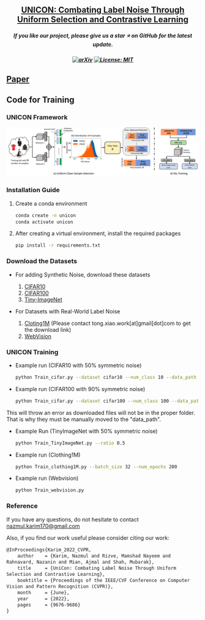 <h2 align="center"> <a href="https://github.com/nazmul-karim170/UNICON-Noisy-Label">UNICON: Combating Label Noise Through Uniform Selection and Contrastive
Learning</a></h2>
<h5 align="center"> If you like our project, please give us a star ⭐ on GitHub for the latest update.  </h2>

<h5 align="center">

[![arXiv](https://img.shields.io/badge/Arxiv-2312.09313-b31b1b.svg?logo=arXiv)](https://arxiv.org/pdf/2203.14542.pdf)
[![License: MIT](https://img.shields.io/badge/License-MIT-yellow.svg)](https://github.com/nazmul-karim170/UNICON-Noisy-Label/blob/main/LICENSE) 


</h5>

## [Paper](https://openaccess.thecvf.com/content/CVPR2022/papers/Karim_UniCon_Combating_Label_Noise_Through_Uniform_Selection_and_Contrastive_Learning_CVPR_2022_paper.pdf) 


## Code for Training 


### UNICON Framework

<!-- ![Teaser](./Figure/Teaser.png) -->
![Framework](./Figure/Snip20220331_3.png)

### Installation Guide

1. Create a conda environment

	```bash
	conda create -n unicon 
	conda activate unicon
 	```

2. After creating a virtual environment, install the required packages 
	
 	```bash
	pip install -r requirements.txt
	```
  
### Download the Datasets

* For adding Synthetic Noise, download these datasets
	1. <a href="https://www.kaggle.com/c/cifar-10/data">CIFAR10</a>
 	2. <a href="https://www.kaggle.com/datasets/melikechan/cifar100">CIFAR100</a>
  	3. <a href="https://www.kaggle.com/datasets/nikhilshingadiya/tinyimagenet200">Tiny-ImageNet</a>

* For Datasets with Real-World Label Noise
  	1. <a href="https://github.com/Cysu/noisy_label">Cloting1M</a> (Please contact tong.xiao.work[at]gmail[dot]com to get the download link)
  	2. <a href="https://data.vision.ee.ethz.ch/cvl/webvision/dataset2017.html">WebVision</a>
  
### UNICON Training

* Example run (CIFAR10 with 50% symmetric noise) 

	```bash
	python Train_cifar.py --dataset cifar10 --num_class 10 --data_path ./data/cifar10 --noise_mode 'sym' --r 0.5 
	```
 
* Example run (CIFAR100 with 90% symmetric noise) 

	```bash
	python Train_cifar.py --dataset cifar100 --num_class 100 --data_path ./data/cifar100 --noise_mode 'sym' --r 0.9 
	```
 
This will throw an error as downloaded files will not be in the proper folder. That is why they must be manually moved to the "data_path".

* Example Run (TinyImageNet with 50% symmetric noise)

	```bash
	python Train_TinyImageNet.py --ratio 0.5
	```

* Example run (Clothing1M)

   	```bash
	python Train_clothing1M.py --batch_size 32 --num_epochs 200   
	```

* Example run (Webvision)
   
	```bash
	python Train_webvision.py 
	```

### Reference 
If you have any questions, do not hesitate to contact nazmul.karim170@gmail.com

Also, if you find our work useful please consider citing our work: 

	@InProceedings{Karim_2022_CVPR,
	    author    = {Karim, Nazmul and Rizve, Mamshad Nayeem and Rahnavard, Nazanin and Mian, Ajmal and Shah, Mubarak},
	    title     = {UniCon: Combating Label Noise Through Uniform Selection and Contrastive Learning},
	    booktitle = {Proceedings of the IEEE/CVF Conference on Computer Vision and Pattern Recognition (CVPR)},
	    month     = {June},
	    year      = {2022},
	    pages     = {9676-9686}
	}
 
